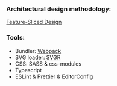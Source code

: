 ### Architectural design methodology:

[Feature-Sliced Design](https://feature-sliced.design/)

### Tools:

* Bundler: [Webpack](https://webpack.js.org/)
* SVG loader: [SVGR](https://react-svgr.com/)
* CSS: SASS & css-modules
* Typescript
* ESLint & Prettier & EditorConfig


